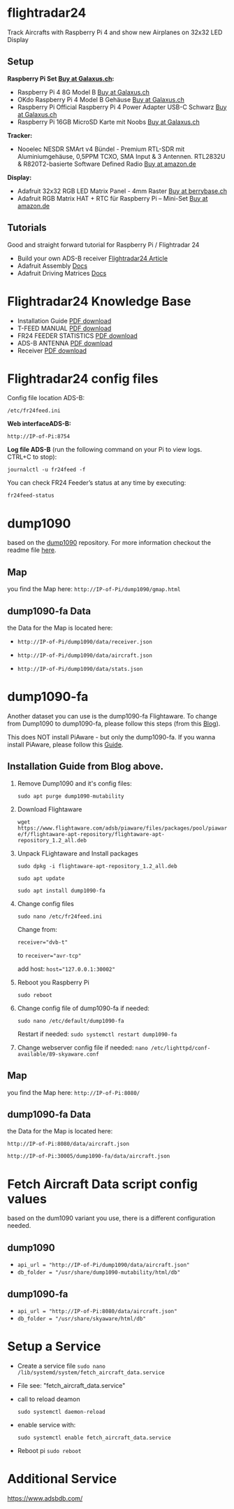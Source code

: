 # flightradar24
Track Aircrafts with Raspberry Pi 4 and show new Airplanes on 32x32 LED Display

## Setup

**Raspberry Pi Set [Buy at Galaxus.ch](https://www.galaxus.ch/de/s1/product/raspberry-pi-4-model-b-entwicklungsboard-kit-13280963?supplier=406802):**
- Raspberry Pi 4 8G Model B [Buy at Galaxus.ch](https://www.galaxus.ch/de/s1/product/raspberry-pi-4-8g-model-b-entwicklungsboard-kit-13276941)
- OKdo Raspberry Pi 4 Model B Gehäuse [Buy at Galaxus.ch](https://www.galaxus.ch/de/s1/product/okdo-raspberry-pi-4-model-b-gehaeuse-entwicklungsboard-zubehoer-11268337)
- Raspberry Pi Official Raspberry Pi 4 Power Adapter USB-C Schwarz [Buy at Galaxus.ch](https://www.galaxus.ch/de/s1/product/raspberry-pi-official-raspberry-pi-4-power-adapter-usb-c-schwarz-entwicklungsboard-zubehoer-11268330?supplier=406802)
- Raspberry Pi 16GB MicroSD Karte mit Noobs [Buy at Galaxus.ch](https://www.galaxus.ch/de/s1/product/raspberry-pi-16gb-microsd-karte-mit-noobs-microsd-16-gb-speicherkarte-6050625?supplier=406802)

**Tracker:**
- Nooelec NESDR SMArt v4 Bündel - Premium RTL-SDR mit Aluminiumgehäuse, 0,5PPM TCXO, SMA Input & 3 Antennen. RTL2832U & R820T2-basierte Software Defined Radio [Buy at amazon.de](https://www.amazon.de/dp/B01GDN1T4S/ref=pe_27091401_487024491_TE_item)

**Display:**
- Adafruit 32x32 RGB LED Matrix Panel - 4mm Raster [Buy at berrybase.ch](https://www.berrybase.ch/adafruit-32x32-rgb-led-matrix-panel-4mm-raster)
- Adafruit RGB Matrix HAT + RTC für Raspberry Pi – Mini-Set  [Buy at amazon.de](https://www.amazon.de/dp/B00SK69C6E/ref=pe_27091401_487027711_TE_SCE_dp_i1)


## Tutorials
Good and straight forward tutorial for Raspberry Pi / Flightradar 24 
- Build your own ADS-B receiver [Flightradar24 Article](https://www.flightradar24.com/build-your-own)
- Adafruit Assembly [Docs](https://learn.adafruit.com/adafruit-rgb-matrix-plus-real-time-clock-hat-for-raspberry-pi/assembly)
- Adafruit Driving Matrices [Docs](https://learn.adafruit.com/adafruit-rgb-matrix-plus-real-time-clock-hat-for-raspberry-pi/driving-matrices)


# Flightradar24 Knowledge Base
- Installation Guide [PDF download](https://www.flightradar24.com/files/Documentation%20-%20Installation%20Guide.pdf)
- T-FEED MANUAL [PDF download]()
- FR24 FEEDER STATISTICS [PDF download](https://repo-feed.flightradar24.com/fr24feed-manual.pdf)
- ADS-B ANTENNA [PDF download](https://www.flightradar24.com/files/positioning_mode-s_antenna.pdf)
- Receiver [PDF download](https://www.flightradar24.com/files/Equipment_Instruction.pdf)

# Flightradar24 config files
Config file location ADS-B:  
    
`/etc/fr24feed.ini`

**Web interfaceADS-B:**

`http://IP-of-Pi:8754`

**Log file ADS-B** 
(run the following command on your Pi to view logs. CTRL+C to stop): 
    
`journalctl -u fr24feed -f`


You can check FR24 Feeder’s status at any time by executing:

`fr24feed-status`


# dump1090
based on the [dump1090](https://github.com/SDRplay/dump1090/blob/master/README-json.md) repository. For more information checkout the readme file [here](https://github.com/SDRplay/dump1090/blob/master/README-json.md).

## Map
you find the Map here: `http://IP-of-Pi/dump1090/gmap.html`

## dump1090-fa Data
the Data for the Map is located here:

- `http://IP-of-Pi/dump1090/data/receiver.json`

- `http://IP-of-Pi/dump1090/data/aircraft.json`
  
- `http://IP-of-Pi/dump1090/data/stats.json`

# dump1090-fa
Another dataset you can use is the dump1090-fa Flightaware. To change from Dump1090 to dump1090-fa, please follow this steps (from this [Blog](https://forum.flightradar24.com/forum/radar-forums/flightradar24-feeding-data-to-flightradar24/221972-how-to-correctly-replace-dump1090-mutability-with-dump1090-fa)). 

This does NOT install PiAware - but only the dump1090-fa. If you wanna install PiAware, please follow this [Guide](https://www.flightaware.com/adsb/piaware/install).

## Installation Guide from Blog above.
1. Remove Dump1090 and it's config files: 

    `sudo apt purge dump1090-mutability`

2. Download Flightaware

    `wget https://www.flightaware.com/adsb/piaware/files/packages/pool/piaware/f/flightaware-apt-repository/flightaware-apt-repository_1.2_all.deb`

3. Unpack FLightaware and Install packages

    `sudo dpkg -i flightaware-apt-repository_1.2_all.deb`

    `sudo apt update`

    `sudo apt install dump1090-fa`

4. Change config files

    `sudo nano /etc/fr24feed.ini`

    Change from: 

    `receiver="dvb-t"`

    to 
    `receiver="avr-tcp"`

    add host: `host="127.0.0.1:30002"`

5. Reboot you Raspberry Pi

    `sudo reboot`

6. Change config file of dump1090-fa if needed:

    `sudo nano /etc/default/dump1090-fa`

    Restart if needed: `sudo systemctl restart dump1090-fa`

7. Change webserver config file if needed:
    `nano /etc/lighttpd/conf-available/89-skyaware.conf `


## Map
you find the Map here: `http://IP-of-Pi:8080/`

## dump1090-fa Data
the Data for the Map is located here:

`http://IP-of-Pi:8080/data/aircraft.json`


`http://IP-of-Pi:30005/dump1090-fa/data/aircraft.json`

# Fetch Aircraft Data script config values
based on the dum1090 variant you use, there is a different configuration needed.

## dump1090
- `api_url = "http://IP-of-Pi/dump1090/data/aircraft.json"`
- `db_folder = "/usr/share/dump1090-mutability/html/db"`

## dump1090-fa
- `api_url = "http://IP-of-Pi:8080/data/aircraft.json"`
- `db_folder = "/usr/share/skyaware/html/db"`


# Setup a Service
- Create a service file
`sudo nano /lib/systemd/system/fetch_aircraft_data.service`

- File see: "fetch_aircraft_data.service"

- call to reload deamon 
    
    `sudo systemctl daemon-reload`
- enable service with: 

    `sudo systemctl enable fetch_aircraft_data.service`

- Reboot pi `sudo reboot`

# Additional Service
https://www.adsbdb.com/